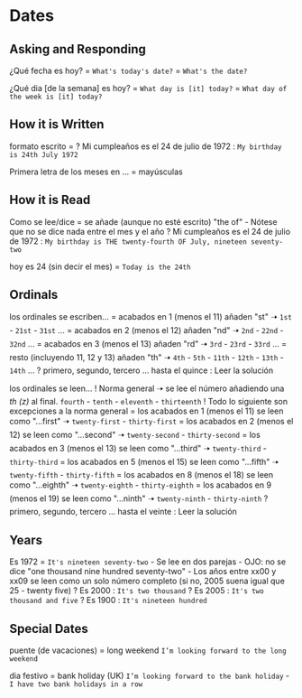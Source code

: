 # Dates


## Asking and Responding

¿Qué fecha es hoy?
    = `What's today's date?`
    = `What's the date?`

¿Qué dia [de la semana] es hoy?
    = `What day is [it] today?`
    = `What day of the week is [it] today?`


## How it is Written

formato escrito
    = <ordinal> <month> <year>
    ? Mi cumpleaños es el 24 de julio de 1972 : `My birthday is 24th July 1972`

Primera letra de los meses en ... = mayúsculas

## How it is Read

Como se lee/dice
    = se añade (aunque no esté escrito) "the <ordinal> of"
    - Nótese que no se dice nada entre el mes y el año
    ? Mi cumpleaños es el 24 de julio de 1972 : `My birthday is THE twenty-fourth OF July, nineteen seventy-two`

hoy es 24 (sin decir el mes)
    = `Today is the 24th`


## Ordinals

los ordinales se escriben...
    = acabados en 1 (menos el 11) añaden "st" 🠢 `1st` - `21st` - `31st` ...
    = acabados en 2 (menos el 12) añaden "nd" 🠢 `2nd` - `22nd` - `32nd` ...
    = acabados en 3 (menos el 13) añaden "rd" 🠢 `3rd` - `23rd` - `33rd` ...
    = resto (incluyendo 11, 12 y 13) añaden "th" 🠢 `4th` - `5th` - `11th` - `12th` - `13th` - `14th` ...
    ? primero, segundo, tercero ... hasta el quince : Leer la solución

los ordinales se leen...
    ! Norma general 🠢 se lee el número añadiendo una _th (z)_ al final. `fourth` - `tenth` - `eleventh` - `thirteenth`
    ! Todo lo siguiente son excepciones a la norma general
    = los acabados en 1 (menos el 11) se leen como "...first" 🠢 `twenty-first` - `thirty-first`
    = los acabados en 2 (menos el 12) se leen como "...second" 🠢 `twenty-second` - `thirty-second`
    = los acabados en 3 (menos el 13) se leen como "...third" 🠢 `twenty-third` - `thirty-third`
    = los acabados en 5 (menos el 15) se leen como "...fifth" 🠢 `twenty-fifth` - `thirty-fifth`
    = los acabados en 8 (menos el 18) se leen como "...eighth" 🠢 `twenty-eighth` - `thirty-eighth`
    = los acabados en 9 (menos el 19) se leen como "...ninth" 🠢 `twenty-ninth` - `thirty-ninth`
    ? primero, segundo, tercero ... hasta el veinte : Leer la solución

## Years

Es 1972
    = `It's nineteen seventy-two`
    - Se lee en dos parejas
    - OJO: no se dice "one thousand nine hundred seventy-two"
    - Los años entre xx00  y xx09 se leen como un solo número completo (si no, 2005 suena igual que 25 - twenty five)
    ? Es 2000 : `It's two thousand`
    ? Es 2005 : `It's two thousand and five`
    ? Es 1900 : `It's nineteen hundred`


## Special Dates

puente (de vacaciones)
    = long weekend `I’m looking forward to the long weekend`

dia festivo
    = bank holiday (UK) `I’m looking forward to the bank holiday` - `I have two bank holidays in a row`
